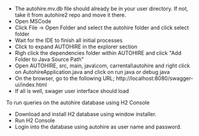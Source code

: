 - The autohire.mv.db file should already be in your user directory. If not, take it from autohire2 repo and move it there.
- Open MSCode
- Click File -> Open Folder and select the autohire folder and click select folder
- Wait for the IDE to finish all initial processes
- Click to expand AUTOHIRE in the explorer section
- Righ click the dependencies folder within AUTOHIRE and click "Add Folder to Java Source Path"
- Open AUTOHIRE, src, main, java\com, carrental\autohire and right click on AutohireApplication.java and click on run java or debug java
- On the browser, go to the following URL; http://localhost:8080/swagger-ui/index.html
- If all is well, swager user interface should load

To run queries on the autohire database using H2 Console

- Download and install H2 database using window installer.
- Run H2 Console
- Login into the database using autohire as user name and password.
